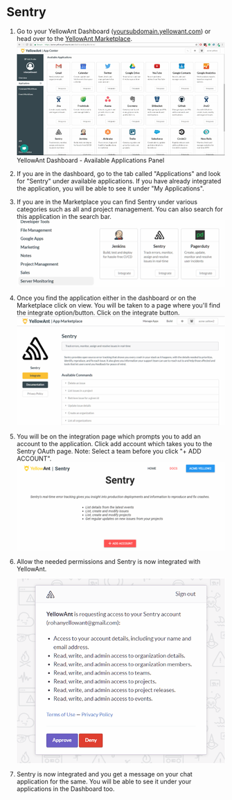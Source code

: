 # Sentry

1. Go to your YellowAnt Dashboard \([yoursubdomain.yellowant.com](https://github.com/yellowanthq/yellowant-help-center/tree/bdad19066023aa6a8b667a1d6f05b72945b49759/yoursubdomain.yellowant.com)\) or head over to the [YellowAnt Marketplace](https://www.yellowant.com/marketplace). ![](../../.gitbook/assets/instadash.jpg)YellowAnt Dashboard - Available Applications Panel
2. If you are in the dashboard, go to the tab called "Applications" and look for "Sentry" under available applications. If you have already integrated the application, you will be able to see it under "My Applications".
3. If you are in the Marketplace you can find Sentry under various categories such as all and project management. You can also search for this application in the search bar. ![](../../.gitbook/assets/sentry1.png)
4. Once you find the application either in the dashboard or on the Marketplace click on view. You will be taken to a page where you'll find the integrate option/button. Click on the integrate button. ![](../../.gitbook/assets/santry2.png)
5. You will be on the integration page which prompts you to add an account to the application. Click add account which takes you to the Sentry OAuth page. Note: Select a team before you click "+ ADD ACCOUNT". ![](../../.gitbook/assets/sentry4.png)
6. Allow the needed permissions and Sentry is now integrated with YellowAnt.

   ![](../../.gitbook/assets/sentry5.png)

7. Sentry is now integrated and you get a message on your chat application for the same. You will be able to see it under your applications in the Dashboard too.

